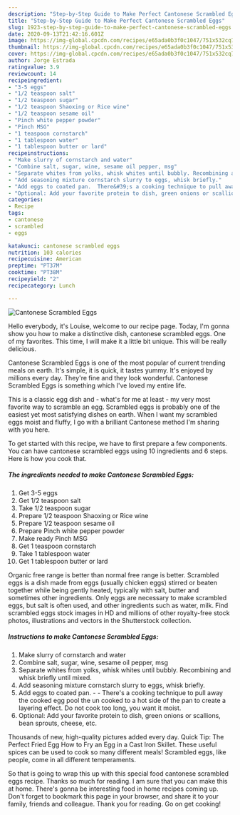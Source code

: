 ```yaml
---
description: "Step-by-Step Guide to Make Perfect Cantonese Scrambled Eggs"
title: "Step-by-Step Guide to Make Perfect Cantonese Scrambled Eggs"
slug: 1923-step-by-step-guide-to-make-perfect-cantonese-scrambled-eggs
date: 2020-09-13T21:42:16.601Z
image: https://img-global.cpcdn.com/recipes/e65ada0b3f0c1047/751x532cq70/cantonese-scrambled-eggs-recipe-main-photo.jpg
thumbnail: https://img-global.cpcdn.com/recipes/e65ada0b3f0c1047/751x532cq70/cantonese-scrambled-eggs-recipe-main-photo.jpg
cover: https://img-global.cpcdn.com/recipes/e65ada0b3f0c1047/751x532cq70/cantonese-scrambled-eggs-recipe-main-photo.jpg
author: Jorge Estrada
ratingvalue: 3.9
reviewcount: 14
recipeingredient:
- "3-5 eggs"
- "1/2 teaspoon salt"
- "1/2 teaspoon sugar"
- "1/2 teaspoon Shaoxing or Rice wine"
- "1/2 teaspoon sesame oil"
- "Pinch white pepper powder"
- "Pinch MSG"
- "1 teaspoon cornstarch"
- "1 tablespoon water"
- "1 tablespoon butter or lard"
recipeinstructions:
- "Make slurry of cornstarch and water"
- "Combine salt, sugar, wine, sesame oil pepper, msg"
- "Separate whites from yolks, whisk whites until bubbly. Recombining and whisk briefly until mixed."
- "Add seasoning mixture cornstarch slurry to eggs, whisk briefly."
- "Add eggs to coated pan.  There&#39;s a cooking technique to pull away the cooked egg pool the un cooked to a hot side of the pan to create a layering effect. Do not cook too long, you want it moist."
- "Optional: Add your favorite protein to dish, green onions or scallions, bean sprouts, cheese, etc."
categories:
- Recipe
tags:
- cantonese
- scrambled
- eggs

katakunci: cantonese scrambled eggs 
nutrition: 103 calories
recipecuisine: American
preptime: "PT37M"
cooktime: "PT38M"
recipeyield: "2"
recipecategory: Lunch

---
```



![Cantonese Scrambled Eggs](https://img-global.cpcdn.com/recipes/e65ada0b3f0c1047/751x532cq70/cantonese-scrambled-eggs-recipe-main-photo.jpg)

Hello everybody, it's Louise, welcome to our recipe page. Today, I'm gonna show you how to make a distinctive dish, cantonese scrambled eggs. One of my favorites. This time, I will make it a little bit unique. This will be really delicious.

Cantonese Scrambled Eggs is one of the most popular of current trending meals on earth. It's simple, it is quick, it tastes yummy. It's enjoyed by millions every day. They're fine and they look wonderful. Cantonese Scrambled Eggs is something which I've loved my entire life.

This is a classic egg dish and - what&#39;s for me at least - my very most favorite way to scramble an egg. Scrambled eggs is probably one of the easiest yet most satisfying dishes on earth. When I want my scrambled eggs moist and fluffy, I go with a brilliant Cantonese method I&#39;m sharing with you here.


To get started with this recipe, we have to first prepare a few components. You can have cantonese scrambled eggs using 10 ingredients and 6 steps. Here is how you cook that.

<!--inarticleads1-->

##### The ingredients needed to make Cantonese Scrambled Eggs:

1. Get 3-5 eggs
1. Get 1/2 teaspoon salt
1. Take 1/2 teaspoon sugar
1. Prepare 1/2 teaspoon Shaoxing or Rice wine
1. Prepare 1/2 teaspoon sesame oil
1. Prepare Pinch white pepper powder
1. Make ready Pinch MSG
1. Get 1 teaspoon cornstarch
1. Take 1 tablespoon water
1. Get 1 tablespoon butter or lard


Organic free range is better than normal free range is better. Scrambled eggs is a dish made from eggs (usually chicken eggs) stirred or beaten together while being gently heated, typically with salt, butter and sometimes other ingredients. Only eggs are necessary to make scrambled eggs, but salt is often used, and other ingredients such as water, milk. Find scrambled eggs stock images in HD and millions of other royalty-free stock photos, illustrations and vectors in the Shutterstock collection. 

<!--inarticleads2-->

##### Instructions to make Cantonese Scrambled Eggs:

1. Make slurry of cornstarch and water
1. Combine salt, sugar, wine, sesame oil pepper, msg
1. Separate whites from yolks, whisk whites until bubbly. Recombining and whisk briefly until mixed.
1. Add seasoning mixture cornstarch slurry to eggs, whisk briefly.
1. Add eggs to coated pan. -  - There&#39;s a cooking technique to pull away the cooked egg pool the un cooked to a hot side of the pan to create a layering effect. Do not cook too long, you want it moist.
1. Optional: Add your favorite protein to dish, green onions or scallions, bean sprouts, cheese, etc.


Thousands of new, high-quality pictures added every day. Quick Tip: The Perfect Fried Egg How to Fry an Egg in a Cast Iron Skillet. These useful spices can be used to cook so many different meals! Scrambled eggs, like people, come in all different temperaments. 

So that is going to wrap this up with this special food cantonese scrambled eggs recipe. Thanks so much for reading. I am sure that you can make this at home. There's gonna be interesting food in home recipes coming up. Don't forget to bookmark this page in your browser, and share it to your family, friends and colleague. Thank you for reading. Go on get cooking!

